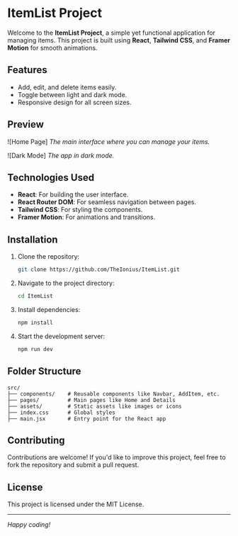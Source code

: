 
# ItemList Project

Welcome to the **ItemList Project**, a simple yet functional application for managing items. This project is built using **React**, **Tailwind CSS**, and **Framer Motion** for smooth animations.

## Features
- Add, edit, and delete items easily.
- Toggle between light and dark mode.
- Responsive design for all screen sizes.

## Preview

![Home Page]<link rel="icon" type="image/png" href="/home-page.png" />
*The main interface where you can manage your items.*

![Dark Mode]<link rel="img" type="image/png" href="/dark-mode.png" />
*The app in dark mode.*

## Technologies Used
- **React**: For building the user interface.
- **React Router DOM**: For seamless navigation between pages.
- **Tailwind CSS**: For styling the components.
- **Framer Motion**: For animations and transitions.

## Installation

1. Clone the repository:
   ```bash
   git clone https://github.com/TheIonius/ItemList.git
   ```

2. Navigate to the project directory:
   ```bash
   cd ItemList
   ```

3. Install dependencies:
   ```bash
   npm install
   ```

4. Start the development server:
   ```bash
   npm run dev
   ```

## Folder Structure

```
src/
├── components/    # Reusable components like Navbar, AddItem, etc.
├── pages/         # Main pages like Home and Details
├── assets/        # Static assets like images or icons
├── index.css      # Global styles
├── main.jsx       # Entry point for the React app
```

## Contributing
Contributions are welcome! If you'd like to improve this project, feel free to fork the repository and submit a pull request.

## License
This project is licensed under the MIT License.

---

*Happy coding!*